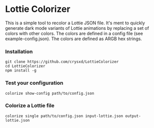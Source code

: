 # Lottie Colorizer

This is a simple tool to recolor a Lottie JSON file. It's ment to quickly generate dark mode variants of Lottie animations by replacing a set of colors with other colors. The colors are defined in a config file (see example-config.json). The colors are defined as ARGB hex strings.

### Installation
```
git clone https://github.com/crysxd/LottieColorizer
cd LottieColorizer
npm install -g
```

### Test your configuration
```
colorize show-config path/to/config.json
```

### Colorize a Lottie file
```
colorize single path/to/config.json input-lottie.json output-lottie.json
```
